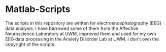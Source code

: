# Matlab-Scripts
 
The scripts in this repository are written for electroencephalography (EEG) data analysis. 
I have barrowed some of them from the Affective Neuroscience Laboratory at UWM, improved them and used for my own EEG data processing in the Anxiety Disorder Lab at UWM. I don't own the copyright of the scripts. 

